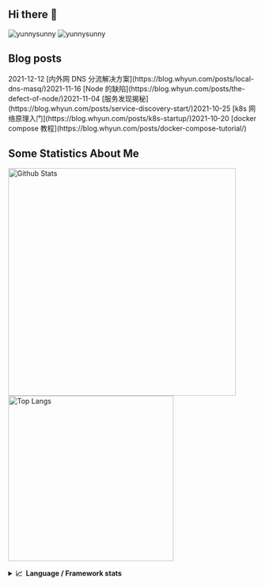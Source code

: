 ## Hi there 👋
![yunnysunny](https://komarev.com/ghpvc/?username=yunnysunny)
![yunnysunny](https://visitor-badge.glitch.me/badge?page_id=yunnysunny.profile)


## Blog posts
<!-- BLOG-POST-LIST:START -->2021-12-12 [内外网 DNS 分流解决方案](https://blog.whyun.com/posts/local-dns-masq/)2021-11-16 [Node 的缺陷](https://blog.whyun.com/posts/the-defect-of-node/)2021-11-04 [服务发现揭秘](https://blog.whyun.com/posts/service-discovery-start/)2021-10-25 [k8s 网络原理入门](https://blog.whyun.com/posts/k8s-startup/)2021-10-20 [docker compose 教程](https://blog.whyun.com/posts/docker-compose-tutorial/)<!-- BLOG-POST-LIST:END -->


## Some Statistics About Me
<p>
	<img  style="width:460px;" src="https://github-readme-stats.vercel.app/api?username=yunnysunny&show_icons=true&layout=compact&title_color=ffffff&icon_color=bb2acf&text_color=daf7dc&bg_color=151515" alt="Github Stats"/>
	<img style="width:334px;"src="https://github-readme-stats.vercel.app/api/top-langs/?username=yunnysunny&show_icons=true&layout=compact&exclude_repo=yunnysunny.github.io&title_color=ffffff&icon_color=bb2acf&text_color=daf7dc&bg_color=151515" alt="Top Langs" />
</p>
<div style="clear:both;height:1px;"></div>
<details>
  <summary><b>📈&nbsp;&nbsp;Language&nbsp;/&nbsp;Framework stats</b></summary>
  <br/>
<a href="https://profile.codersrank.io/user/yunnysunny/"><img src="https://cr-skills-chart-widget.azurewebsites.net/api/api?username=yunnysunny" /></a>
</details>












